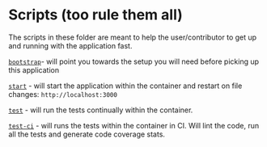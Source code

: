 # Scripts (too rule them all)

The scripts in these folder are meant to help the user/contributor to get up and running with the application fast.

[`bootstrap`](bootstrap)- will point you towards the setup you will need before picking up this application

[`start`](start) - will start the application within the container and restart on file changes: `http://localhost:3000`

[`test`](test) - will run the tests continually within the container.

[`test-ci`](test-ci) - will runs the tests within the container in CI. Will lint the code, run all the tests and generate code coverage stats.
